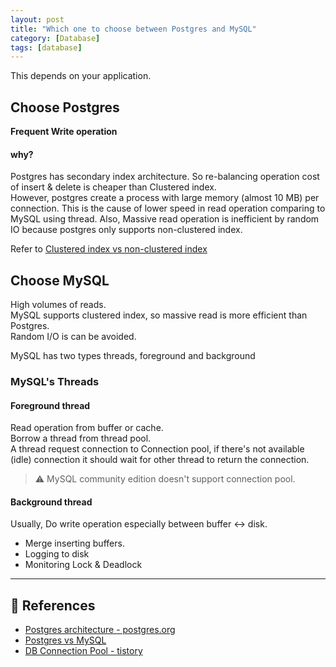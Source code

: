 ```yaml
---
layout: post
title: "Which one to choose between Postgres and MySQL"
category: [Database]
tags: [database]
---
```


This depends on your application.

## Choose Postgres
**Frequent Write operation**
#### why?
Postgres has secondary index architecture. So re-balancing operation cost of insert & delete is cheaper than Clustered index. \
However, postgres create a process with large memory (almost 10 MB) per connection. This is the cause of lower speed in read operation comparing to MySQL using thread.
Also, Massive read operation is inefficient by random IO because postgres only supports non-clustered index.

Refer to [Clustered index vs non-clustered index](https://milkcoke.github.io/posts/Clustered_vs_Non-Clustered/)
## Choose MySQL
High volumes of reads. \
MySQL supports clustered index, so massive read is more efficient than Postgres. \
Random I/O is can be avoided.

MySQL has two types threads, foreground and background

### MySQL's Threads
#### Foreground thread
Read operation from buffer or cache. \
Borrow a thread from thread pool. \
A thread request connection to Connection pool, if there's not available (idle) connection it should wait for other thread to return the connection.
> ⚠️ MySQL community edition doesn't support connection pool.

#### Background thread
Usually, Do write operation especially between buffer <-> disk.

- Merge inserting buffers.
- Logging to disk
- Monitoring Lock & Deadlock

---

## 🔗 References
- [Postgres architecture - postgres.org](https://www.postgresql.org/docs/current/tutorial-arch.html)
- [Postgres vs MySQL](https://hevodata.com/learn/postgresql-vs-mysql/#f2)
- [DB Connection Pool - tistory](https://hyuntaeknote.tistory.com/12)
